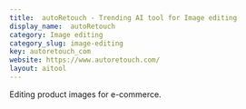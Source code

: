 ```yaml
---
title:  autoRetouch - Trending AI tool for Image editing
display_name:  autoRetouch
category: Image editing
category_slug: image-editing
key: autoretouch_com
website: https://www.autoretouch.com/
layout: aitool
---
```


Editing product images for e-commerce.
